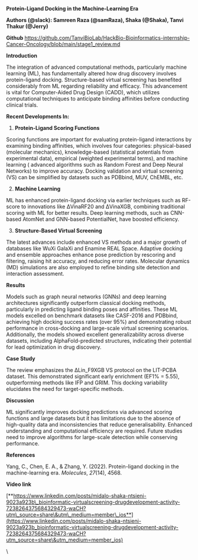 <!--StartFragment-->

**Protein-Ligand Docking in the Machine-Learning Era**

**Authors (@slack):  Samreen Raza (@samRaza), Shaka (@Shaka), Tanvi Thakur (@Jerry)**

**Github** https://github.com/TanviBioLab/HackBio-Bioinformatics-internship-Cancer-Oncology/blob/main/stage1_review.md

**Introduction**

The integration of advanced computational methods, particularly machine learning (ML), has fundamentally altered how drug discovery involves protein-ligand docking. Structure-based virtual screening has benefited considerably from ML regarding reliability and efficacy. This advancement is vital for Computer-Aided Drug Design (CADD), which utilizes computational techniques to anticipate binding affinities before conducting clinical trials.

**Recent Developments In:**

1. **Protein-Ligand Scoring Functions**

Scoring functions are important for evaluating protein-ligand interactions by examining binding affinities, which involves four categories: physical-based (molecular mechanics), knowledge-based (statistical potentials from experimental data), empirical (weighted experimental terms), and machine learning ( advanced algorithms such as Random Forest and Deep Neural Networks) to improve accuracy. Docking validation and virtual screening (VS) can be simplified by datasets such as PDBbind, MUV, ChEMBL, etc. 

2. **Machine Learning** 

ML has enhanced protein-ligand docking via earlier techniques such as RF-score to innovations like ΔVinaRF20 and ΔVinaXGB, combining traditional scoring with ML for better results. Deep learning methods, such as CNN-based AtomNet and GNN-based PotentialNet, have boosted efficiency. 

3. **Structure-Based Virtual Screening** 

The latest advances include enhanced VS methods and a major growth of databases like WuXi GalaXi and Enamine REAL Space. Adaptive docking and ensemble approaches enhance pose prediction by rescoring and filtering, raising hit accuracy, and reducing error rates. Molecular dynamics (MD) simulations are also employed to refine binding site detection and interaction assessment.

**Results** 

Models such as graph neural networks (GNNs) and deep learning architectures significantly outperform classical docking methods, particularly in predicting ligand binding poses and affinities. These ML models excelled on benchmark datasets like CASF-2016 and PDBbind, achieving high docking success rates (over 95%) and demonstrating robust performance in cross-docking and large-scale virtual screening scenarios. Additionally, the models showed excellent generalizability across diverse datasets, including AlphaFold-predicted structures, indicating their potential for lead optimization in drug discovery. 

**Case Study**

The review emphasizes the ∆Lin\_F9XGB VS protocol on the LIT-PCBA dataset. This demonstrated significant early enrichment (EF1% = 5.55), outperforming methods like IFP and GRIM. This docking variability elucidates the need for target-specific methods.

**Discussion**

ML significantly improves docking predictions via advanced scoring functions and large datasets but it has limitations due to the absence of high-quality data and inconsistencies that reduce generalisability. Enhanced understanding and computational efficiency are required. Future studies need to improve algorithms for large-scale detection while conserving performance. 

**References** 

Yang, C., Chen, E. A., & Zhang, Y. (2022). Protein-ligand docking in the machine-learning era. _Molecules_, _27_(14), 4568.

**Video link** 

[**https://www.linkedin.com/posts/midalo-shaka-ntsieni-9023a923b\_bioinformatic-virtualscreening-drugdevelopment-activity-7238264375684329473-waCH?utm\_source=share\&utm\_medium=member\_ios**](https://www.linkedin.com/posts/midalo-shaka-ntsieni-9023a923b_bioinformatic-virtualscreening-drugdevelopment-activity-7238264375684329473-waCH?utm_source=share\&utm_medium=member_ios)

\


<!--EndFragment-->

